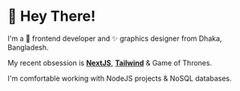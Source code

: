 # 👋 Hey There!

I'm a 👾 frontend developer and ✨ graphics designer from Dhaka, Bangladesh.

My recent obsession is [**NextJS**](https://nextjs.org/), [**Tailwind**](https://tailwindcss.com/) & Game of Thrones.

I'm comfortable working with NodeJS projects & NoSQL databases.
